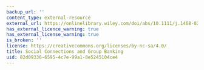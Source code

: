 ```yaml
---
backup_url: ''
content_type: external-resource
external_url: https://onlinelibrary.wiley.com/doi/abs/10.1111/j.1468-0297.2007.02015.x
has_external_licence_warning: true
has_external_license_warning: true
is_broken: ''
license: https://creativecommons.org/licenses/by-nc-sa/4.0/
title: Social Connections and Group Banking
uid: 82d09336-6595-4c7e-99a1-8e5245104ce4
---
```

